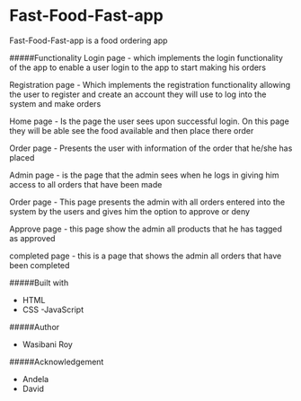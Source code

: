 # Fast-Food-Fast-app
Fast-Food-Fast-app is a food ordering app 

#####Functionality
Login page - which implements the login functionality of the app to enable a user login to the app to start making his orders

Registration page - Which implements the registration functionality allowing the user to register and create an account they will use to log into the system and make orders

Home page - Is the page the user sees upon successful login. On this page they will be able see the food available and then place there order

Order page - Presents the user with information of the order that he/she has placed

Admin page - is the page that the admin sees when he logs in giving him access to all orders that have been made

Order page - This page presents the admin with all orders entered into the system by the users and gives him the option to approve or deny 

Approve page - this page show the admin all products that he has tagged as approved

completed page - this is a page that shows the admin all orders that have been completed

#####Built with 
 - HTML 
 - CSS
 -JavaScript

#####Author 
 - Wasibani Roy

#####Acknowledgement 
 - Andela 
 - David
